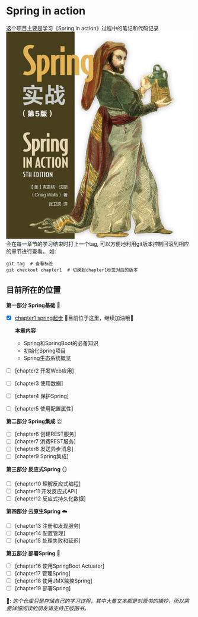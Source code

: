 # Spring in action

这个项目主要是学习《Spring in action》过程中的笔记和代码记录
![Spring in action](docs/images/book.png)
会在每一章节的学习结束时打上一个tag, 可以方便地利用git版本控制回滚到相应的章节进行查看。
如:
```shell
git tag  # 查看标签
git checkout chapter1  # 切换到chapter1标签对应的版本
```



## 目前所在的位置

**第一部分 Spring基础** 🧱
* [x] [chapter1 spring起步](docs/chapter1.md) 🚩目前位于这里，继续加油哦💪
    
  **本章内容**
  * Spring和SpringBoot的必备知识
  * 初始化Spring项目
  * Spring生态系统概览
* [ ] [chapter2 开发Web应用]
* [ ] [chapter3 使用数据]
* [ ] [chapter4 保护Spring]
* [ ] [chapter5 使用配置属性]

**第二部分 Spring集成** 🈴
* [ ] [chapter6 创建REST服务]
* [ ] [chapter7 消费REST服务]
* [ ] [chapter8 发送异步消息]
* [ ] [chapter9 Spring集成]

**第三部分 反应式Spring** 🪞
* [ ] [chapter10 理解反应式编程]
* [ ] [chapter11 开发反应式API]
* [ ] [chapter12 反应式持久化数据]

**第四部分 云原生Spring** ☁️
* [ ] [chapter13 注册和发现服务]
* [ ] [chapter14 配置管理]
* [ ] [chapter15 处理失败和延迟]

**第五部分 部署Spring** 🔩
* [ ] [chapter16 使用SpringBoot Actuator]
* [ ] [chapter17 管理Spring]
* [ ] [chapter18 使用JMX监控Spring]
* [ ] [chapter19 部署Spring]

📢: *这个仓库只是存储自己的学习过程，其中大量文本都是对原书的摘抄，所以需要详细阅读的朋友请支持正版图书。*